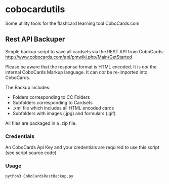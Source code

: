 # cobocardutils
Some utility tools for the flashcard learning tool CoboCards.com

## Rest API Backuper

Simple backup script to save all cardsets via the REST API from CoboCards: http://www.cobocards.com/api/pmwiki.php/Main/GetStarted

Please be aware that the response format is HTML encoded. It is *not* the internal CoboCards Markup language.  It can *not* be re-imported into CoboCards. 

The Backup includes:
* Folders corresponding to CC Folders
* Subfolders corresponding to Cardsets
* .xml file which includes all HTML encoded cards
* Subfolders with images (.jpg) and formulars (.gif)

All files are packaged in a .zip file.

### Credentials

An CoboCards Api Key and your credentials are required to use this script (see script source code).

### Usage

`python3 CoboCardsRestBackup.py`
